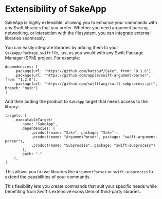 # Extensibility of SakeApp

SakeApp is highly extensible, allowing you to enhance your commands with any Swift libraries that you prefer. Whether you need argument parsing, networking, or interaction with the filesystem, you can integrate external libraries seamlessly.

You can easily integrate libraries by adding them to your `SakeApp/Package.swift` file, just as you would with any Swift Package Manager (SPM) project. For example:

```swift{3,4}
dependencies: [
    .package(url: "https://github.com/kattouf/Sake", from: "0.1.0"),
    .package(url: "https://github.com/apple/swift-argument-parser", from: "1.2.0"),
    .package(url: "https://github.com/swiftlang/swift-subprocess.git", branch: "main")
]
```
And then adding the product to `SakeApp` target that needs access to the library:
```swift{6,7}
targets: [
    .executableTarget(
        name: "SakeApp",
        dependencies: [
            .product(name: "Sake", package: "Sake"),
            .product(name: "ArgumentParser", package: "swift-argument-parser"),
            .product(name: "Subprocess", package: "swift-subprocess")
        ],
        path: "."
    ),
]
```

This allows you to use libraries like `ArgumentParser` or `swift-subprocess` to extend the capabilities of your commands.

This flexibility lets you create commands that suit your specific needs while benefiting from Swift's extensive ecosystem of third-party libraries.
